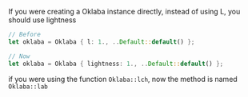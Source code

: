 
If you were creating a Oklaba instance directly, instead of using L, you should use lightness

```rust
// Before
let oklaba = Oklaba { l: 1., ..Default::default() };

// Now
let oklaba = Oklaba { lightness: 1., ..Default::default() };
```

if you were using the function `Oklaba::lch`, now the method is named `Oklaba::lab`
